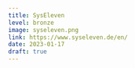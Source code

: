 ```yaml
---
title: SysEleven
level: bronze
image: syseleven.png
link: https://www.syseleven.de/en/
date: 2023-01-17
draft: true
---
```

